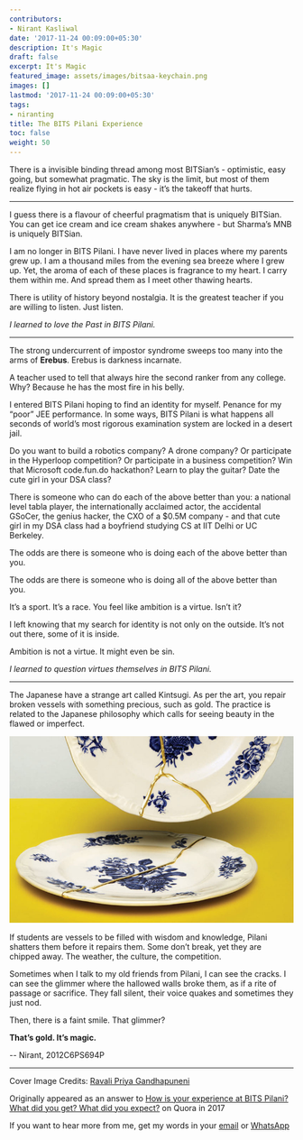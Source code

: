 ```yaml
---
contributors:
- Nirant Kasliwal
date: '2017-11-24 00:09:00+05:30'
description: It's Magic
draft: false
excerpt: It's Magic
featured_image: assets/images/bitsaa-keychain.png
images: []
lastmod: '2017-11-24 00:09:00+05:30'
tags:
- niranting
title: The BITS Pilani Experience
toc: false
weight: 50
---
```


There is a invisible binding thread among most BITSian’s - optimistic, easy going, but somewhat pragmatic. The sky is the limit, but most of them realize flying in hot air pockets is easy - it’s the takeoff that hurts.

---

I guess there is a flavour of cheerful pragmatism that is uniquely BITSian. You can get ice cream and ice cream shakes anywhere - but Sharma’s MNB is uniquely BITSian.

I am no longer in BITS Pilani. I have never lived in places where my parents grew up. I am a thousand miles from the evening sea breeze where I grew up. Yet, the aroma of each of these places is fragrance to my heart. I carry them within me. And spread them as I meet other thawing hearts.

There is utility of history beyond nostalgia. It is the greatest teacher if you are willing to listen. Just listen.

_I learned to love the Past in BITS Pilani._

---

The strong undercurrent of impostor syndrome sweeps too many into the arms of **Erebus**.
Erebus is darkness incarnate.

A teacher used to tell that always hire the second ranker from any college. Why? Because he has the most fire in his belly.

I entered BITS Pilani hoping to find an identity for myself. Penance for my “poor” JEE performance. In some ways, BITS Pilani is what happens all seconds of world’s most rigorous examination system are locked in a desert jail.

Do you want to build a robotics company? A drone company? Or participate in the Hyperloop competition? Or participate in a business competition? Win that Microsoft code.fun.do hackathon? Learn to play the guitar? Date the cute girl in your DSA class?

There is someone who can do each of the above better than you: a national level tabla player, the internationally acclaimed actor, the accidental GSoCer, the genius hacker, the CXO of a $0.5M company - and that cute girl in my DSA class had a boyfriend studying CS at IIT Delhi or UC Berkeley.

The odds are there is someone who is doing each of the above better than you.

The odds are there is someone who is doing all of the above better than you.

It’s a sport. It’s a race. You feel like ambition is a virtue. Isn’t it?

I left knowing that my search for identity is not only on the outside. It’s not out there, some of it is inside.

Ambition is not a virtue. It might even be sin.

_I learned to question virtues themselves in BITS Pilani._

---

The Japanese have a strange art called Kintsugi. As per the art, you repair broken vessels with something precious, such as gold. The practice is related to the Japanese philosophy which calls for seeing beauty in the flawed or imperfect.

![](../images/kintsugi.jpeg)

If students are vessels to be filled with wisdom and knowledge, Pilani shatters them before it repairs them. Some don’t break, yet they are chipped away. The weather, the culture, the competition.

Sometimes when I talk to my old friends from Pilani, I can see the cracks. I can see the glimmer where the hallowed walls broke them, as if a rite of passage or sacrifice. They fall silent, their voice quakes and sometimes they just nod.

Then, there is a faint smile.
That glimmer?

**That’s gold. It’s magic.**


-- Nirant, 2012C6PS694P

---

Cover Image Credits: [Ravali Priya Gandhapuneni](https://www.flickr.com/photos/ravalipriyag/14845672745)

Originally appeared as an answer to [How is your experience at BITS Pilani? What did you get? What did you expect?](https://www.quora.com//How-is-your-experience-at-BITS-Pilani-What-did-you-get-What-did-you-expect/answer/Nirant-Kasliwal/) on Quora in 2017


If you want to hear more from me, get my words in your [email](https://niranting.substack.com/) or [WhatsApp](https://bit.ly/niranting-wa-join)